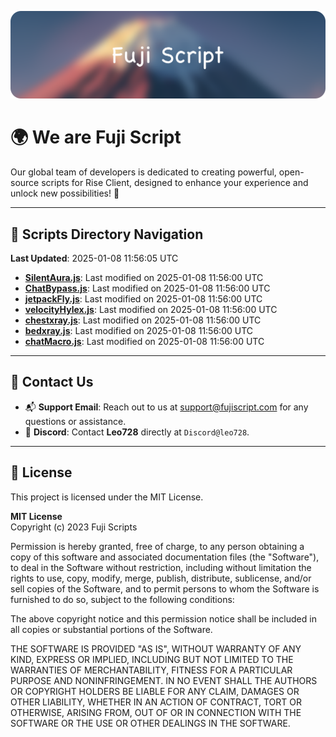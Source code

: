 ![Banner](.github/b.webp)

# 🌍 **We are Fuji Script**

Our global team of developers is dedicated to creating powerful, open-source scripts for Rise Client, designed to enhance your experience and unlock new possibilities! 🌟

---
<!-- SCRIPTS_NAVIGATION_START -->
## 📂 **Scripts Directory Navigation**

**Last Updated**: 2025-01-08 11:56:05 UTC

- **[SilentAura.js](scripts/SilentAura.js)**: Last modified on 2025-01-08 11:56:00 UTC
- **[ChatBypass.js](scripts/ChatBypass.js)**: Last modified on 2025-01-08 11:56:00 UTC
- **[jetpackFly.js](scripts/jetpackFly.js)**: Last modified on 2025-01-08 11:56:00 UTC
- **[velocityHylex.js](scripts/velocityHylex.js)**: Last modified on 2025-01-08 11:56:00 UTC
- **[chestxray.js](scripts/chestxray.js)**: Last modified on 2025-01-08 11:56:00 UTC
- **[bedxray.js](scripts/bedxray.js)**: Last modified on 2025-01-08 11:56:00 UTC
- **[chatMacro.js](scripts/chatMacro.js)**: Last modified on 2025-01-08 11:56:00 UTC

<!-- SCRIPTS_NAVIGATION_END -->

---

## 💬 **Contact Us**  
- 📬 **Support Email**: Reach out to us at [support@fujiscript.com](mailto:support@fujiscript.com) for any questions or assistance.  
- 💬 **Discord**: Contact **Leo728** directly at `Discord@leo728`.

---

## 📜 **License**

This project is licensed under the MIT License.  

**MIT License**  
Copyright (c) 2023 Fuji Scripts  

Permission is hereby granted, free of charge, to any person obtaining a copy of this software and associated documentation files (the "Software"), to deal in the Software without restriction, including without limitation the rights to use, copy, modify, merge, publish, distribute, sublicense, and/or sell copies of the Software, and to permit persons to whom the Software is furnished to do so, subject to the following conditions:  

The above copyright notice and this permission notice shall be included in all copies or substantial portions of the Software.  

THE SOFTWARE IS PROVIDED "AS IS", WITHOUT WARRANTY OF ANY KIND, EXPRESS OR IMPLIED, INCLUDING BUT NOT LIMITED TO THE WARRANTIES OF MERCHANTABILITY, FITNESS FOR A PARTICULAR PURPOSE AND NONINFRINGEMENT. IN NO EVENT SHALL THE AUTHORS OR COPYRIGHT HOLDERS BE LIABLE FOR ANY CLAIM, DAMAGES OR OTHER LIABILITY, WHETHER IN AN ACTION OF CONTRACT, TORT OR OTHERWISE, ARISING FROM, OUT OF OR IN CONNECTION WITH THE SOFTWARE OR THE USE OR OTHER DEALINGS IN THE SOFTWARE.  
